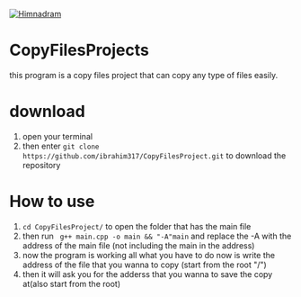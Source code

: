 [![Himnadram](assets/himnadram-dark.jpg)](https://bit.ly/himnadram_donate)
# CopyFilesProjects
this program is a copy files project that can copy any type of files easily.

# download
1. open your terminal
2. then enter `git clone https://github.com/ibrahim317/CopyFilesProject.git` to download the repository
 # How to use
1. `cd CopyFilesProject/` to open the folder that has the main file
2. then run ` g++ main.cpp -o main && "-A"main` and replace the -A with the address of the main file (not including the main in the address)
3. now the program is working all what you have to do now is write the address of the file that you wanna to copy (start from the root "/")
4. then it will ask you for the adderss that you wanna to save the copy at(also start from the root)
